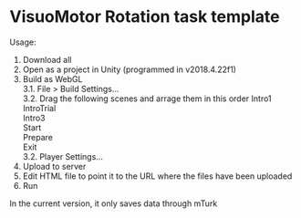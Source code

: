 # VisuoMotor Rotation task template

Usage:

1. Download all
2. Open as a project in Unity (programmed in v2018.4.22f1)
3. Build as WebGL<br/>
	3.1. File > Build Settings...<br/>
	3.2. Drag the following scenes and arrage them in this order
		Intro1  
		IntroTrial  
		Intro3<br>
		Start  
		Prepare  
		Exit  
	3.2. Player Settings...
4. Upload to server
5. Edit HTML file to point it to the URL where the files have been uploaded
6. Run

In the current version, it only saves data through mTurk
